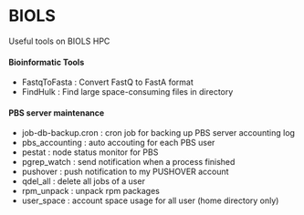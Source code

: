 # BIOLS
Useful tools on BIOLS HPC

#### Bioinformatic Tools
- FastqToFasta : Convert FastQ to FastA format
- FindHulk     : Find large space-consuming files in directory

#### PBS server maintenance
- job-db-backup.cron : cron job for backing up PBS server accounting log
- pbs_accounting     : auto accouting for each PBS user
- pestat             : node status monitor for PBS
- pgrep_watch        : send notification when a process finished
- pushover           : push notification to my PUSHOVER account
- qdel_all           : delete all jobs of a user
- rpm_unpack         : unpack rpm packages
- user_space         : account space usage for all user (home directory only)
